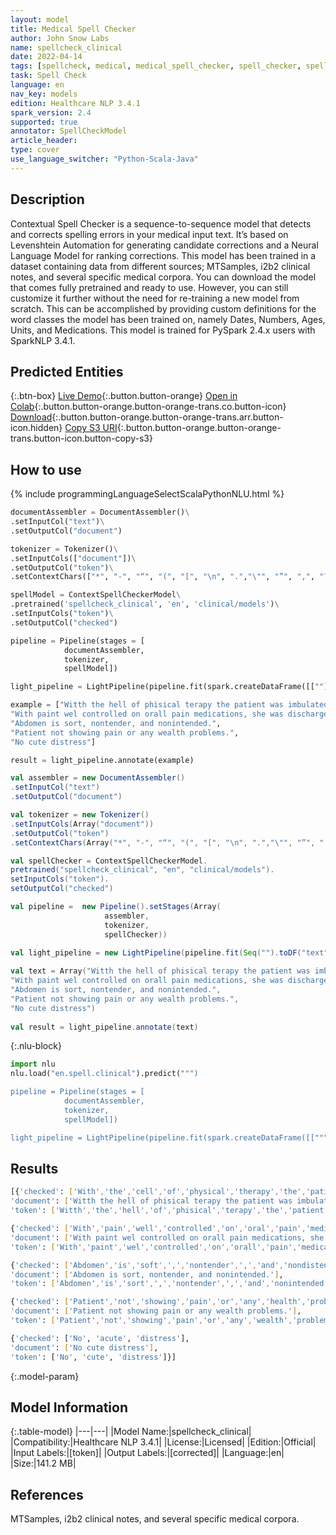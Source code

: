 ```yaml
---
layout: model
title: Medical Spell Checker
author: John Snow Labs
name: spellcheck_clinical
date: 2022-04-14
tags: [spellcheck, medical, medical_spell_checker, spell_checker, spelling_corrector, en, licensed, clinical]
task: Spell Check
language: en
nav_key: models
edition: Healthcare NLP 3.4.1
spark_version: 2.4
supported: true
annotator: SpellCheckModel
article_header:
type: cover
use_language_switcher: "Python-Scala-Java"
---
```



## Description


Contextual Spell Checker is a sequence-to-sequence model that detects and corrects spelling errors in your medical input text. It’s based on Levenshtein Automation for generating candidate corrections and a Neural Language Model for ranking corrections. This model has been trained in a dataset containing data from different sources; MTSamples, i2b2 clinical notes, and several specific medical corpora. You can download the model that comes fully pretrained and ready to use. However, you can still customize it further without the need for re-training a new model from scratch. This can be accomplished by providing custom definitions for the word classes the model has been trained on, namely Dates, Numbers, Ages, Units, and Medications. This model is trained for PySpark 2.4.x users with SparkNLP 3.4.1.


## Predicted Entities






{:.btn-box}
[Live Demo](https://demo.johnsnowlabs.com/healthcare/CONTEXTUAL_SPELL_CHECKER/){:.button.button-orange}
[Open in Colab](https://colab.research.google.com/github/JohnSnowLabs/spark-nlp-workshop/blob/master/tutorials/Certification_Trainingstreamlit_notebooks/Hhealthcare/6.Clinical_Context_Spell_CheckerCONTEXTUAL_SPELL_CHECKER.ipynb){:.button.button-orange.button-orange-trans.co.button-icon}
[Download](https://s3.amazonaws.com/auxdata.johnsnowlabs.com/clinical/models/spellcheck_clinical_en_3.4.1_2.4_1649926082521.zip){:.button.button-orange.button-orange-trans.arr.button-icon.hidden}
[Copy S3 URI](s3://auxdata.johnsnowlabs.com/clinical/models/spellcheck_clinical_en_3.4.1_2.4_1649926082521.zip){:.button.button-orange.button-orange-trans.button-icon.button-copy-s3}


## How to use

<div class="tabs-box" markdown="1">
{% include programmingLanguageSelectScalaPythonNLU.html %}

```python
documentAssembler = DocumentAssembler()\
.setInputCol("text")\
.setOutputCol("document")

tokenizer = Tokenizer()\
.setInputCols(["document"])\
.setOutputCol("token")\
.setContextChars(["*", "-", "“", "(", "[", "\n", ".","\"", "”", ",", "?", ")", "]", "!", ";", ":", "'s", "’s"])

spellModel = ContextSpellCheckerModel\
.pretrained('spellcheck_clinical', 'en', 'clinical/models')\
.setInputCols("token")\
.setOutputCol("checked")

pipeline = Pipeline(stages = [
			documentAssembler, 
			tokenizer, 
			spellModel])

light_pipeline = LightPipeline(pipeline.fit(spark.createDataFrame([[""]]).toDF("text")))

example = ["Witth the hell of phisical terapy the patient was imbulated and on postoperative, the impatient tolerating a post curgical soft diet.",
"With paint wel controlled on orall pain medications, she was discharged too reihabilitation facilitay.",
"Abdomen is sort, nontender, and nonintended.",
"Patient not showing pain or any wealth problems.",
"No cute distress"]

result = light_pipeline.annotate(example)
```
```scala
val assembler = new DocumentAssembler()
.setInputCol("text")
.setOutputCol("document")

val tokenizer = new Tokenizer()
.setInputCols(Array("document"))
.setOutputCol("token")
.setContextChars(Array("*", "-", "“", "(", "[", "\n", ".","\"", "”", ",", "?", ")", "]", "!", ";", ":", "'s", "’s"))

val spellChecker = ContextSpellCheckerModel.
pretrained("spellcheck_clinical", "en", "clinical/models").
setInputCols("token").
setOutputCol("checked")

val pipeline =  new Pipeline().setStages(Array(
					 assembler, 
					 tokenizer, 
					 spellChecker))
				 
val light_pipeline = new LightPipeline(pipeline.fit(Seq("").toDF("text")))

val text = Array("Witth the hell of phisical terapy the patient was imbulated and on postoperative, the impatient tolerating a post curgical soft diet.",
"With paint wel controlled on orall pain medications, she was discharged too reihabilitation facilitay.",
"Abdomen is sort, nontender, and nonintended.",
"Patient not showing pain or any wealth problems.",
"No cute distress")
	   
val result = light_pipeline.annotate(text)
```


{:.nlu-block}
```python
import nlu
nlu.load("en.spell.clinical").predict(""")

pipeline = Pipeline(stages = [
			documentAssembler, 
			tokenizer, 
			spellModel])

light_pipeline = LightPipeline(pipeline.fit(spark.createDataFrame([[""")
```

</div>


## Results


```bash
[{'checked': ['With','the','cell','of','physical','therapy','the','patient','was','ambulated','and','on','postoperative',',','the','patient','tolerating','a','post','surgical','soft','diet','.'],
'document': ['Witth the hell of phisical terapy the patient was imbulated and on postoperative, the impatient tolerating a post curgical soft diet.'],
'token': ['Witth','the','hell','of','phisical','terapy','the','patient','was','imbulated','and','on','postoperative',',','the','impatient','tolerating','a','post','curgical','soft','diet','.']},

{'checked': ['With','pain','well','controlled','on','oral','pain','medications',',','she','was','discharged','to','rehabilitation','facility','.'],
'document': ['With paint wel controlled on orall pain medications, she was discharged too reihabilitation facilitay.'],
'token': ['With','paint','wel','controlled','on','orall','pain','medications',',','she','was','discharged','too','reihabilitation','facilitay','.']},

{'checked': ['Abdomen','is','soft',',','nontender',',','and','nondistended','.'],
'document': ['Abdomen is sort, nontender, and nonintended.'],
'token': ['Abdomen','is','sort',',','nontender',',','and','nonintended','.']},

{'checked': ['Patient','not','showing','pain','or','any','health','problems','.'],
'document': ['Patient not showing pain or any wealth problems.'],
'token': ['Patient','not','showing','pain','or','any','wealth','problems','.']},

{'checked': ['No', 'acute', 'distress'],
'document': ['No cute distress'],
'token': ['No', 'cute', 'distress']}]
```


{:.model-param}
## Model Information


{:.table-model}
|---|---|
|Model Name:|spellcheck_clinical|
|Compatibility:|Healthcare NLP 3.4.1|
|License:|Licensed|
|Edition:|Official|
|Input Labels:|[token]|
|Output Labels:|[corrected]|
|Language:|en|
|Size:|141.2 MB|


## References


MTSamples, i2b2 clinical notes, and several specific medical corpora.
<!--stackedit_data:
eyJoaXN0b3J5IjpbNjQ4Mjc4ODYzLDIwMDg3MzA5NzYsLTE0MT
c2MTMyMTVdfQ==
-->
